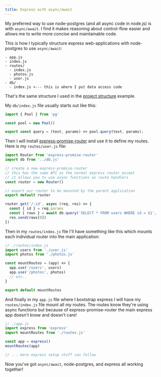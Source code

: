 ```yaml
---
title: Express with async/await
---
```


My preferred way to use node-postgres (and all async code in node.js) is with `async/await`. I find it makes reasoning about control-flow easier and allows me to write more concise and maintainable code.

This is how I typically structure express web-applications with node-postgres to use `async/await`:

```
- app.js
- index.js
- routes/
  - index.js
  - photos.js
  - user.js
- db/
  - index.js <--- this is where I put data access code
```

That's the same structure I used in the [project structure](/guides/project-structure) example.

My `db/index.js` file usually starts out like this:

```js
import { Pool } from 'pg'

const pool = new Pool()

export const query = (text, params) => pool.query(text, params);
```

Then I will install [express-promise-router](https://www.npmjs.com/package/express-promise-router) and use it to define my routes. Here is my `routes/user.js` file:

```js
import Router from 'express-promise-router'
import db from '../db.js'

// create a new express-promise-router
// this has the same API as the normal express router except
// it allows you to use async functions as route handlers
const router = new Router()

// export our router to be mounted by the parent application
export default router

router.get('/:id', async (req, res) => {
  const { id } = req.params
  const { rows } = await db.query('SELECT * FROM users WHERE id = $1', [id])
  res.send(rows[0])
})
```

Then in my `routes/index.js` file I'll have something like this which mounts each individual router into the main application:

```js
// ./routes/index.js
import users from './user.js'
import photos from './photos.js'

const mountRoutes = (app) => {
  app.use('/users', users)
  app.use('/photos', photos)
  // etc..
}

export default mountRoutes
```

And finally in my `app.js` file where I bootstrap express I will have my `routes/index.js` file mount all my routes. The routes know they're using async functions but because of express-promise-router the main express app doesn't know and doesn't care!

```js
// ./app.js
import express from 'express'
import mountRoutes from './routes.js'

const app = express()
mountRoutes(app)

// ... more express setup stuff can follow
```

Now you've got `async/await`, node-postgres, and express all working together!
